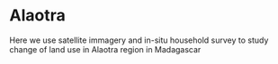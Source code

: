 # Alaotra
Here we use satellite immagery and in-situ household survey to study change of land use in Alaotra region in Madagascar

